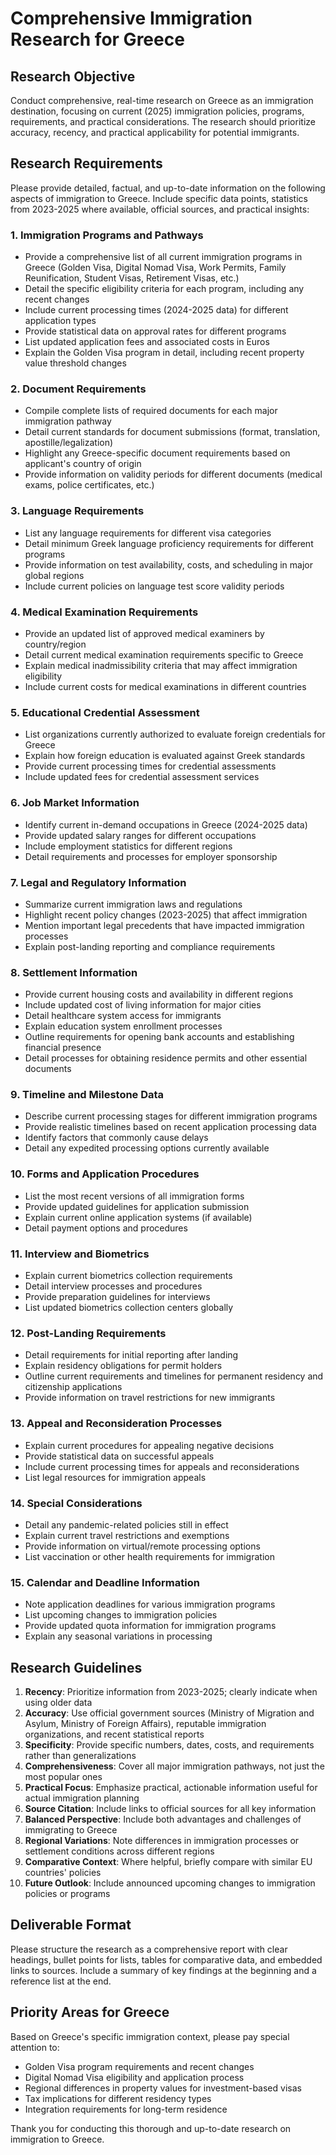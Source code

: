 # Comprehensive Immigration Research for Greece

## Research Objective
Conduct comprehensive, real-time research on Greece as an immigration destination, focusing on current (2025) immigration policies, programs, requirements, and practical considerations. The research should prioritize accuracy, recency, and practical applicability for potential immigrants.

## Research Requirements
Please provide detailed, factual, and up-to-date information on the following aspects of immigration to Greece. Include specific data points, statistics from 2023-2025 where available, official sources, and practical insights:

### 1. Immigration Programs and Pathways
- Provide a comprehensive list of all current immigration programs in Greece (Golden Visa, Digital Nomad Visa, Work Permits, Family Reunification, Student Visas, Retirement Visas, etc.)
- Detail the specific eligibility criteria for each program, including any recent changes
- Include current processing times (2024-2025 data) for different application types
- Provide statistical data on approval rates for different programs
- List updated application fees and associated costs in Euros
- Explain the Golden Visa program in detail, including recent property value threshold changes

### 2. Document Requirements
- Compile complete lists of required documents for each major immigration pathway
- Detail current standards for document submissions (format, translation, apostille/legalization)
- Highlight any Greece-specific document requirements based on applicant's country of origin
- Provide information on validity periods for different documents (medical exams, police certificates, etc.)

### 3. Language Requirements
- List any language requirements for different visa categories
- Detail minimum Greek language proficiency requirements for different programs
- Provide information on test availability, costs, and scheduling in major global regions
- Include current policies on language test score validity periods

### 4. Medical Examination Requirements
- Provide an updated list of approved medical examiners by country/region
- Detail current medical examination requirements specific to Greece
- Explain medical inadmissibility criteria that may affect immigration eligibility
- Include current costs for medical examinations in different countries

### 5. Educational Credential Assessment
- List organizations currently authorized to evaluate foreign credentials for Greece
- Explain how foreign education is evaluated against Greek standards
- Provide current processing times for credential assessments
- Include updated fees for credential assessment services

### 6. Job Market Information
- Identify current in-demand occupations in Greece (2024-2025 data)
- Provide updated salary ranges for different occupations
- Include employment statistics for different regions
- Detail requirements and processes for employer sponsorship

### 7. Legal and Regulatory Information
- Summarize current immigration laws and regulations
- Highlight recent policy changes (2023-2025) that affect immigration
- Mention important legal precedents that have impacted immigration processes
- Explain post-landing reporting and compliance requirements

### 8. Settlement Information
- Provide current housing costs and availability in different regions
- Include updated cost of living information for major cities
- Detail healthcare system access for immigrants
- Explain education system enrollment processes
- Outline requirements for opening bank accounts and establishing financial presence
- Detail processes for obtaining residence permits and other essential documents

### 9. Timeline and Milestone Data
- Describe current processing stages for different immigration programs
- Provide realistic timelines based on recent application processing data
- Identify factors that commonly cause delays
- Detail any expedited processing options currently available

### 10. Forms and Application Procedures
- List the most recent versions of all immigration forms
- Provide updated guidelines for application submission
- Explain current online application systems (if available)
- Detail payment options and procedures

### 11. Interview and Biometrics
- Explain current biometrics collection requirements
- Detail interview processes and procedures
- Provide preparation guidelines for interviews
- List updated biometrics collection centers globally

### 12. Post-Landing Requirements
- Detail requirements for initial reporting after landing
- Explain residency obligations for permit holders
- Outline current requirements and timelines for permanent residency and citizenship applications
- Provide information on travel restrictions for new immigrants

### 13. Appeal and Reconsideration Processes
- Explain current procedures for appealing negative decisions
- Provide statistical data on successful appeals
- Include current processing times for appeals and reconsiderations
- List legal resources for immigration appeals

### 14. Special Considerations
- Detail any pandemic-related policies still in effect
- Explain current travel restrictions and exemptions
- Provide information on virtual/remote processing options
- List vaccination or other health requirements for immigration

### 15. Calendar and Deadline Information
- Note application deadlines for various immigration programs
- List upcoming changes to immigration policies
- Provide updated quota information for immigration programs
- Explain any seasonal variations in processing

## Research Guidelines
1. **Recency**: Prioritize information from 2023-2025; clearly indicate when using older data
2. **Accuracy**: Use official government sources (Ministry of Migration and Asylum, Ministry of Foreign Affairs), reputable immigration organizations, and recent statistical reports
3. **Specificity**: Provide specific numbers, dates, costs, and requirements rather than generalizations
4. **Comprehensiveness**: Cover all major immigration pathways, not just the most popular ones
5. **Practical Focus**: Emphasize practical, actionable information useful for actual immigration planning
6. **Source Citation**: Include links to official sources for all key information
7. **Balanced Perspective**: Include both advantages and challenges of immigrating to Greece
8. **Regional Variations**: Note differences in immigration processes or settlement conditions across different regions
9. **Comparative Context**: Where helpful, briefly compare with similar EU countries' policies
10. **Future Outlook**: Include announced upcoming changes to immigration policies or programs

## Deliverable Format
Please structure the research as a comprehensive report with clear headings, bullet points for lists, tables for comparative data, and embedded links to sources. Include a summary of key findings at the beginning and a reference list at the end.

## Priority Areas for Greece
Based on Greece's specific immigration context, please pay special attention to:
- Golden Visa program requirements and recent changes
- Digital Nomad Visa eligibility and application process
- Regional differences in property values for investment-based visas
- Tax implications for different residency types
- Integration requirements for long-term residence

Thank you for conducting this thorough and up-to-date research on immigration to Greece.
